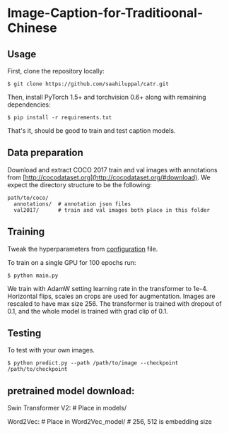 # Image-Caption-for-Traditioonal-Chinese

## Usage 
First, clone the repository locally:
```
$ git clone https://github.com/saahiluppal/catr.git
```
Then, install PyTorch 1.5+ and torchvision 0.6+ along with remaining dependencies:
```
$ pip install -r requirements.txt
```
That's it, should be good to train and test caption models.

## Data preparation

Download and extract COCO 2017 train and val images with annotations from
[http://cocodataset.org](http://cocodataset.org/#download).
We expect the directory structure to be the following:
```
path/to/coco/
  annotations/  # annotation json files
  val2017/      # train and val images both place in this folder
```

## Training
Tweak the hyperparameters from <a href='https://github.com/saahiluppal/catr/blob/master/configuration.py'>configuration</a> file.

To train on a single GPU for 100 epochs run:
```
$ python main.py
```
We train with AdamW setting learning rate in the transformer to 1e-4.
Horizontal flips, scales an crops are used for augmentation.
Images are rescaled to have max size 256.
The transformer is trained with dropout of 0.1, and the whole model is trained with grad clip of 0.1.

## Testing
To test with your own images.
```
$ python predict.py --path /path/to/image --checkpoint /path/to/checkpoint
```

## pretrained model download:
Swin Transformer V2:   # Place in models/

Word2Vec:   # Place in Word2Vec_model/
            # 256, 512 is embedding size

